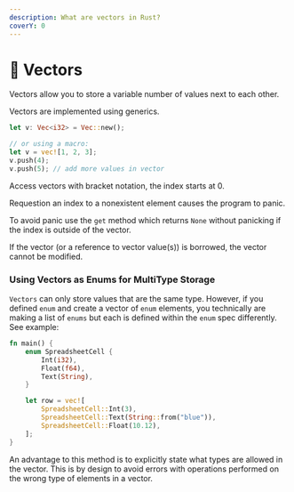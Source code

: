 ```yaml
---
description: What are vectors in Rust?
coverY: 0
---
```


# 🔌 Vectors

Vectors allow you to store a variable number of values next to each other.

Vectors are implemented using generics.

```rust
let v: Vec<i32> = Vec::new();

// or using a macro:
let v = vec![1, 2, 3];
v.push(4);
v.push(5); // add more values in vector
```

Access vectors with bracket notation, the index starts at 0.

Requestion an index to a nonexistent element causes the program to panic.

To avoid panic use the `get` method which returns `None` without panicking if the index is outside of the vector.

If the vector (or a reference to vector value(s)) is borrowed, the vector cannot be modified.

### Using Vectors as Enums for MultiType Storage

`Vectors` can only store values that are the same type. However, if you defined `enum` and create a vector of `enum` elements, you technically are making a list of `enums` but each is defined within the `enum` spec differently. See example:

```rust
fn main() {
    enum SpreadsheetCell {
        Int(i32),
        Float(f64),
        Text(String),
    }

    let row = vec![
        SpreadsheetCell::Int(3),
        SpreadsheetCell::Text(String::from("blue")),
        SpreadsheetCell::Float(10.12),
    ];
}

```

An advantage to this method is to explicitly state what types are allowed in the vector. This is by design to avoid errors with operations performed on the wrong type of elements in a vector.

